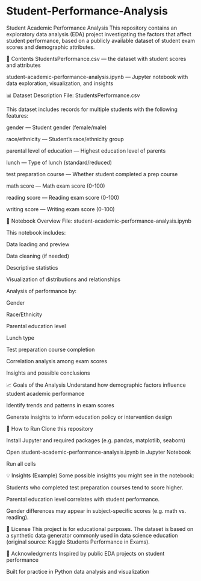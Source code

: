 # Student-Performance-Analysis

Student Academic Performance Analysis
This repository contains an exploratory data analysis (EDA) project investigating the factors that affect student performance, based on a publicly available dataset of student exam scores and demographic attributes.

📂 Contents
StudentsPerformance.csv — the dataset with student scores and attributes

student-academic-performance-analysis.ipynb — Jupyter notebook with data exploration, visualization, and insights

📊 Dataset Description
File: StudentsPerformance.csv

This dataset includes records for multiple students with the following features:

gender — Student gender (female/male)

race/ethnicity — Student’s race/ethnicity group

parental level of education — Highest education level of parents

lunch — Type of lunch (standard/reduced)

test preparation course — Whether student completed a prep course

math score — Math exam score (0-100)

reading score — Reading exam score (0-100)

writing score — Writing exam score (0-100)

🧪 Notebook Overview
File: student-academic-performance-analysis.ipynb

This notebook includes:

Data loading and preview

Data cleaning (if needed)

Descriptive statistics

Visualization of distributions and relationships

Analysis of performance by:

Gender

Race/Ethnicity

Parental education level

Lunch type

Test preparation course completion

Correlation analysis among exam scores

Insights and possible conclusions

📈 Goals of the Analysis
Understand how demographic factors influence student academic performance

Identify trends and patterns in exam scores

Generate insights to inform education policy or intervention design

🚀 How to Run
Clone this repository

Install Jupyter and required packages (e.g. pandas, matplotlib, seaborn)

Open student-academic-performance-analysis.ipynb in Jupyter Notebook

Run all cells

💡 Insights (Example)
Some possible insights you might see in the notebook:

Students who completed test preparation courses tend to score higher.

Parental education level correlates with student performance.

Gender differences may appear in subject-specific scores (e.g. math vs. reading).

📜 License
This project is for educational purposes. The dataset is based on a synthetic data generator commonly used in data science education (original source: Kaggle Students Performance in Exams).

🙏 Acknowledgments
Inspired by public EDA projects on student performance

Built for practice in Python data analysis and visualization

